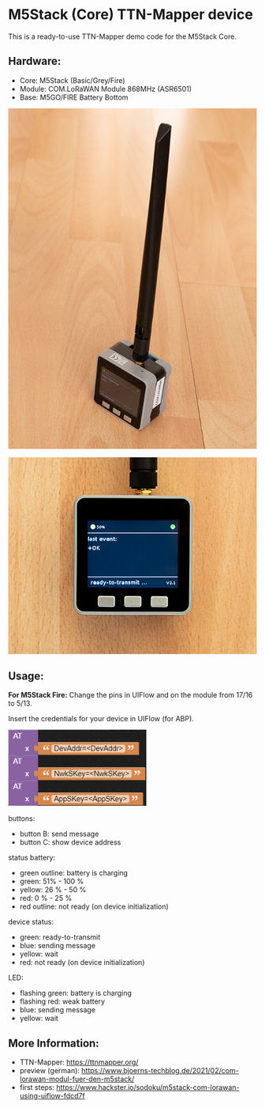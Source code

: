 # M5Stack (Core) TTN-Mapper device

This is a ready-to-use TTN-Mapper demo code for the M5Stack Core.

Hardware:
---------
- Core: M5Stack (Basic/Grey/Fire)
- Module: COM.LoRaWAN Module 868MHz (ASR6501)
- Base: M5GO/FIRE Battery Bottom

![device](.images/image1.png)

![device display](.images/image2.png)

Usage:
------

__For M5Stack Fire:__ Change the pins in UIFlow and on the module from 17/16 to 5/13.

Insert the credentials for your device in UIFlow (for ABP).

![uiflow](.images/screenshot1.png)

buttons:
- button B: send message
- button C: show device address

status battery:
- green outline: battery is charging
- green: 51% - 100 %
- yellow: 26 % - 50 %
- red: 0 % - 25 %
- red outline: not ready (on device initialization)

device status:
- green: ready-to-transmit
- blue: sending message
- yellow: wait
- red: not ready (on device initialization)

LED:
- flashing green: battery is charging
- flashing red: weak battery
- blue: sending message
- yellow: wait

More Information:
-----------------
- TTN-Mapper: https://ttnmapper.org/
- preview (german): https://www.bjoerns-techblog.de/2021/02/com-lorawan-modul-fuer-den-m5stack/
- first steps: https://www.hackster.io/sodoku/m5stack-com-lorawan-using-uiflow-fdcd7f
